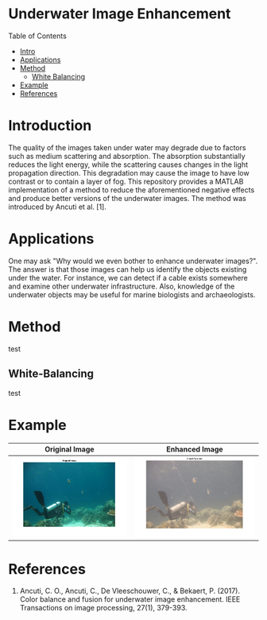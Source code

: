 # Underwater Image Enhancement
Table of Contents
- [Intro](#introduction)
- [Applications](#applications)
- [Method](#method)
  - [White Balancing](#white-balancing)
- [Example](#example)
- [References](#references)

# Introduction
The quality of the images taken under water may degrade due to factors such as medium scattering and absorption. The absorption substantially reduces the light energy, while the scattering causes changes in the light propagation direction. This degradation may cause the image to have low contrast or to contain a layer of fog. This repository provides a MATLAB implementation of a method to reduce the aforementioned negative effects and produce better versions of the underwater images. The method was introduced by Ancuti et al. [1].

# Applications

One may ask "Why would we even bother to enhance underwater images?". The answer is that those images can help us identify the objects existing under the water. For instance, we can detect if a cable exists somewhere and examine other underwater infrastructure. Also, knowledge of the underwater objects may be useful for marine biologists and archaeologists.

# Method

test

## White-Balancing

test

# Example

Original Image             |  Enhanced Image
:-------------------------:|:-------------------------:
![Original Image](original-sample.png)  |  ![Enhanced Image](fused-sample.png)

# References
1. Ancuti, C. O., Ancuti, C., De Vleeschouwer, C., & Bekaert, P. (2017). Color balance and fusion for underwater image enhancement. IEEE Transactions on image processing, 27(1), 379-393.
